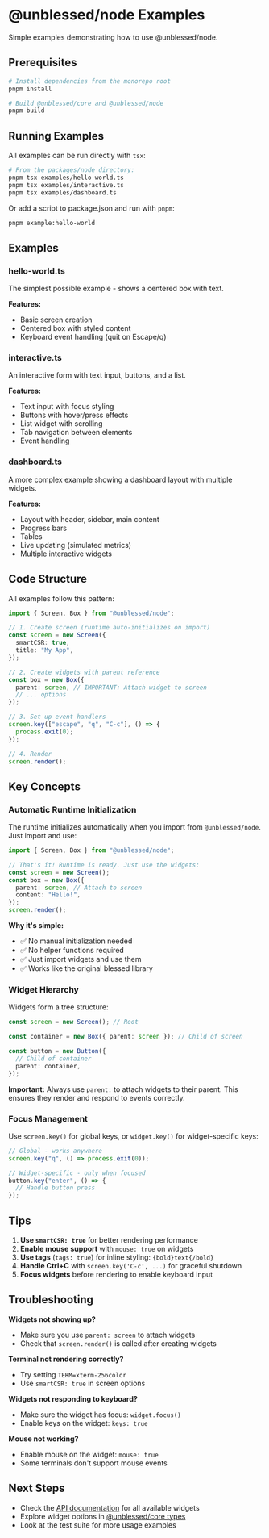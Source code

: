 # @unblessed/node Examples

Simple examples demonstrating how to use @unblessed/node.

## Prerequisites

```bash
# Install dependencies from the monorepo root
pnpm install

# Build @unblessed/core and @unblessed/node
pnpm build
```

## Running Examples

All examples can be run directly with `tsx`:

```bash
# From the packages/node directory:
pnpm tsx examples/hello-world.ts
pnpm tsx examples/interactive.ts
pnpm tsx examples/dashboard.ts
```

Or add a script to package.json and run with `pnpm`:

```bash
pnpm example:hello-world
```

## Examples

### hello-world.ts

The simplest possible example - shows a centered box with text.

**Features:**

- Basic screen creation
- Centered box with styled content
- Keyboard event handling (quit on Escape/q)

### interactive.ts

An interactive form with text input, buttons, and a list.

**Features:**

- Text input with focus styling
- Buttons with hover/press effects
- List widget with scrolling
- Tab navigation between elements
- Event handling

### dashboard.ts

A more complex example showing a dashboard layout with multiple widgets.

**Features:**

- Layout with header, sidebar, main content
- Progress bars
- Tables
- Live updating (simulated metrics)
- Multiple interactive widgets

## Code Structure

All examples follow this pattern:

```typescript
import { Screen, Box } from "@unblessed/node";

// 1. Create screen (runtime auto-initializes on import)
const screen = new Screen({
  smartCSR: true,
  title: "My App",
});

// 2. Create widgets with parent reference
const box = new Box({
  parent: screen, // IMPORTANT: Attach widget to screen
  // ... options
});

// 3. Set up event handlers
screen.key(["escape", "q", "C-c"], () => {
  process.exit(0);
});

// 4. Render
screen.render();
```

## Key Concepts

### Automatic Runtime Initialization

The runtime initializes automatically when you import from `@unblessed/node`. Just import and use:

```typescript
import { Screen, Box } from "@unblessed/node";

// That's it! Runtime is ready. Just use the widgets:
const screen = new Screen();
const box = new Box({
  parent: screen, // Attach to screen
  content: "Hello!",
});
screen.render();
```

**Why it's simple:**

- ✅ No manual initialization needed
- ✅ No helper functions required
- ✅ Just import widgets and use them
- ✅ Works like the original blessed library

### Widget Hierarchy

Widgets form a tree structure:

```typescript
const screen = new Screen(); // Root

const container = new Box({ parent: screen }); // Child of screen

const button = new Button({
  // Child of container
  parent: container,
});
```

**Important:** Always use `parent:` to attach widgets to their parent. This ensures they render and respond to events correctly.

### Focus Management

Use `screen.key()` for global keys, or `widget.key()` for widget-specific keys:

```typescript
// Global - works anywhere
screen.key("q", () => process.exit(0));

// Widget-specific - only when focused
button.key("enter", () => {
  // Handle button press
});
```

## Tips

1. **Use `smartCSR: true`** for better rendering performance
2. **Enable mouse support** with `mouse: true` on widgets
3. **Use tags** (`tags: true`) for inline styling: `{bold}text{/bold}`
4. **Handle Ctrl+C** with `screen.key('C-c', ...)` for graceful shutdown
5. **Focus widgets** before rendering to enable keyboard input

## Troubleshooting

**Widgets not showing up?**

- Make sure you use `parent: screen` to attach widgets
- Check that `screen.render()` is called after creating widgets

**Terminal not rendering correctly?**

- Try setting `TERM=xterm-256color`
- Use `smartCSR: true` in screen options

**Widgets not responding to keyboard?**

- Make sure the widget has focus: `widget.focus()`
- Enable keys on the widget: `keys: true`

**Mouse not working?**

- Enable mouse on the widget: `mouse: true`
- Some terminals don't support mouse events

## Next Steps

- Check the [API documentation](../README.md) for all available widgets
- Explore widget options in [@unblessed/core types](../../core/src/types/options.ts)
- Look at the test suite for more usage examples
